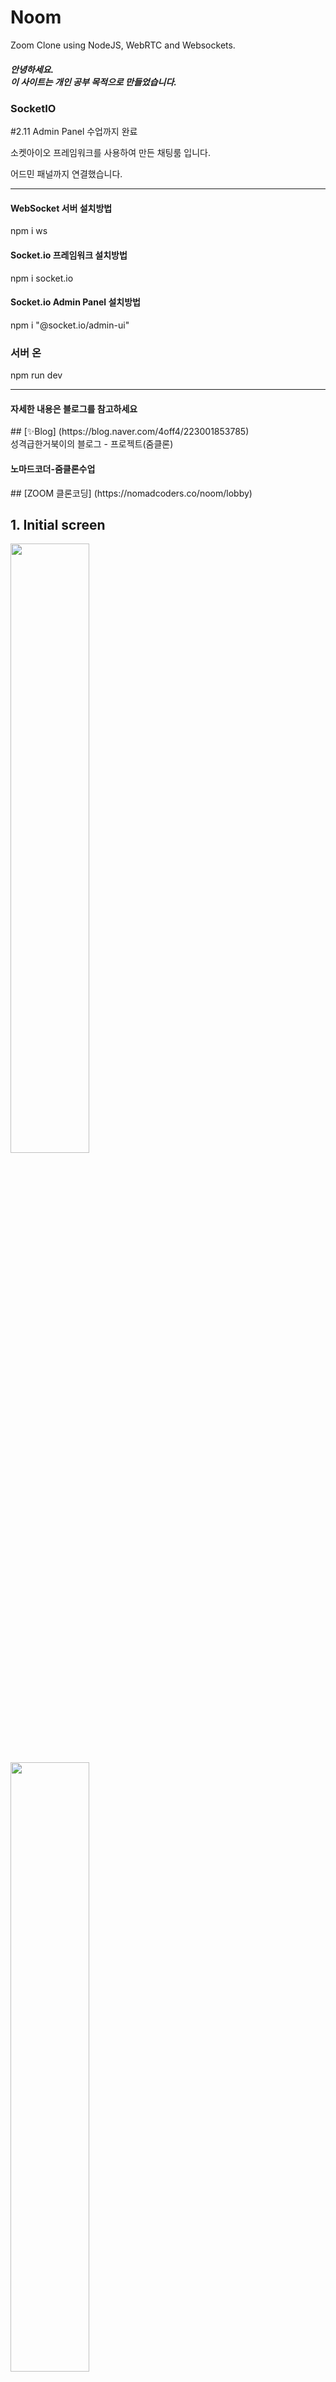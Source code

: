 # Noom 
Zoom Clone using NodeJS, WebRTC and Websockets. <br/>
<h5>안녕하세요.<br>이 사이트는 개인 공부 목적으로 만들었습니다.</h5> 
    
<div>
    <h3>SocketIO</h3>
    <p>#2.11 Admin Panel 수업까지 완료</p>
    <p>소켓아이오 프레임워크를 사용하여 만든 채팅룸 입니다.</p>
    <p>어드민 패널까지 연결했습니다.</p>
</div>
<hr/>

<h4>WebSocket 서버 설치방법</h4>
<p> npm i ws</p>

<h4>Socket.io 프레임워크 설치방법</h4>
<p>npm i socket.io </p>

<h4>Socket.io Admin Panel 설치방법</h4>
<p>npm i "@socket.io/admin-ui"</p>

<h3>서버 온</h3>
<p>npm run dev</p>
<hr/>

<h4>자세한 내용은 블로그를 참고하세요 </h4>
## [✨Blog] (https://blog.naver.com/4off4/223001853785) <br/>
성격급한거북이의 블로그 - 프로젝트(줌클론) <br/>

<h4>노마드코더-줌클론수업</h4>
## [ZOOM 클론코딩] (https://nomadcoders.co/noom/lobby) <br/>


## 1. Initial screen <br/>
<img width="50%" src="https://user-images.githubusercontent.com/76087709/217193354-98532063-3d93-4fc7-a7a1-65d423ac1f1a.PNG"/>
<img width="50%" src="https://user-images.githubusercontent.com/76087709/217193970-1545fc64-2f00-4d6b-881b-34f82253b047.PNG"/>

